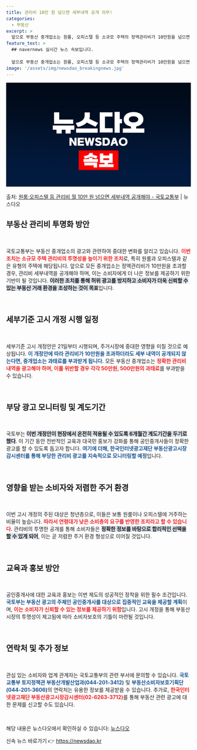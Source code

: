 ```yaml
---
title: 관리비 10만 원 넘으면 세부내역 공개 의무!
categories:
  - 부동산
excerpt: >
  앞으로 부동산 중개업소는 원룸, 오피스텔 등 소규모 주택의 정액관리비가 10만원을 넘으면 전기수도료 등 세부…
feature_text: >
  ## navernews 실시간 뉴스 속보입니다.

  앞으로 부동산 중개업소는 원룸, 오피스텔 등 소규모 주택의 정액관리비가 10만원을 넘으면 전기수도료 등 세부…
image: '/assets/img/newsdao_breakingnews.jpg'
---
```


![뉴스다오 속보](/assets/img/newsdao_breakingnews.jpg)

<p>출처: <a href="https://newsdao.kr/2006" rel="dofollow">원룸·오피스텔 등 관리비 월 10만 원 넘으면 세부내역 공개해야 - 국토교통부</a> | 뉴스다오</p>

<h2 data-ke-size="size26">부동산 관리비 투명화 방안</h2>

<p data-ke-size="size16">&nbsp;</p>
국토교통부는 부동산 중개업소의 광고와 관련하여 중대한 변화를 알리고 있습니다. <b><span style="color: #ee2323;">이번 조치는 소규모 주택 관리비의 투명성을 높이기 위한 조치</span></b>로, 특히 원룸과 오피스텔과 같은 유형의 주택에 해당됩니다. 앞으로 모든 중개업소는 정액관리비가 10만원을 초과할 경우, 관리비 세부내역을 공개해야 하며, 이는 소비자에게 더 나은 정보를 제공하기 위한 기반이 될 것입니다. <b><span style="background-color: #21538527;">이러한 조치를 통해 허위 광고를 방지하고 소비자가 더욱 신뢰할 수 있는 부동산 거래 환경을 조성하는 것이 목표</span></b>입니다. 

<p data-ke-size="size16">&nbsp;</p>

<h2 data-ke-size="size26">세부기준 고시 개정 시행 일정</h2>

<p data-ke-size="size16">&nbsp;</p>
세부기준 고시 개정안은 21일부터 시행되며, 주거시장에 중대한 영향을 미칠 것으로 예상됩니다. <b><span style="color: #1a5490;">이 개정안에 따라 관리비가 10만원을 초과하더라도 세부 내역이 공개되지 않는다면, 중개업소는 과태료를 부과받게 됩니다</span></b>. 모든 부동산 중개업소는 <b><span style="color: #ee2323;">정확한 관리비 내역을 광고해야 하며, 이를 위반할 경우 각각 50만원, 500만원의 과태료</span></b>를 부과받을 수 있습니다. 

<p data-ke-size="size16">&nbsp;</p>

<h2 data-ke-size="size26">부당 광고 모니터링 및 계도기간</h2>

<p data-ke-size="size16">&nbsp;</p>
국토부는 <b><span style="background-color: #21538527;">이번 개정안이 현장에서 온전히 적용될 수 있도록 6개월간 계도기간을 두기로 했다</span></b>. 이 기간 동안 전반적인 교육과 대국민 홍보가 강화를 통해 공인중개사들이 정확한 광고를 할 수 있도록 돕고자 합니다. <b><span style="color: #1a5490;">여기에 더해, 한국인터넷광고재단 부동산광고시장감시센터를 통해 부당한 관리비 광고를 지속적으로 모니터링할 예정</span></b>입니다.

<p data-ke-size="size16">&nbsp;</p>

<h2 data-ke-size="size26">영향을 받는 소비자와 저렴한 주거 환경</h2>

<p data-ke-size="size16">&nbsp;</p>
이번 고시 개정의 주된 대상은 청년층으로, 이들은 보통 원룸이나 오피스텔에 거주하는 비율이 높습니다. <b><span style="color: #ee2323;">따라서 연령대가 낮은 소비층의 요구를 반영한 조치라고 할 수 있습니다</span></b>. 관리비의 투명한 공개를 통해 소비자들은 <b><span style="background-color: #21538527;">정확한 정보를 바탕으로 합리적인 선택을 할 수 있게 되어</span></b>, 이는 곧 저렴한 주거 환경 형성으로 이어질 것입니다.

<p data-ke-size="size16">&nbsp;</p>

<h2 data-ke-size="size26">교육과 홍보 방안</h2>

<p data-ke-size="size16">&nbsp;</p>
공인중개사에 대한 교육과 홍보는 이번 제도의 성공적인 정착을 위한 필수 조건입니다. <b><span style="color: #1a5490;">국토부는 부동산 광고의 주체인 공인중개사를 대상으로 집중적인 교육을 제공할 계획</span></b>이며, <b><span style="color: #ee2323;">이는 소비자가 신뢰할 수 있는 정보를 제공하기 위함</span></b>입니다. 고시 개정을 통해 부동산 시장의 투명성이 제고됨에 따라 소비자보호의 기틀이 마련될 것입니다.

<p data-ke-size="size16">&nbsp;</p>

<h2 data-ke-size="size26">연락처 및 추가 정보</h2>

<p data-ke-size="size16">&nbsp;</p>
관심 있는 소비자와 업계 관계자는 국토교통부의 관련 부서에 문의할 수 있습니다. <b><span style="color: #1a5490;">국토교통부 토지정책관 부동산개발산업과(044-201-3412)</span></b> 및 <b><span style="color: #1a5490;">부동산소비자보호기획단(044-201-3606)</span></b>의 연락처는 유용한 정보를 제공받을 수 있습니다. 추가로, <b><span style="color: #ee2323;">한국인터넷광고재단 부동산광고시장감시센터(02-6263-3712)</span></b>를 통해 부동산 관련 광고에 대한 문제를 신고할 수도 있습니다.

<p data-ke-size="size16">&nbsp;</p>

<p data-ke-size="size16">해당 내용은 뉴스다오에서 확인하실 수 있습니다: <a href="https://newsdao.kr/2006">뉴스다오</a></p> 

신속 뉴스 바로가기 👉 <a href="https://newsdao.kr" rel="dofollow">https://newsdao.kr</a>


